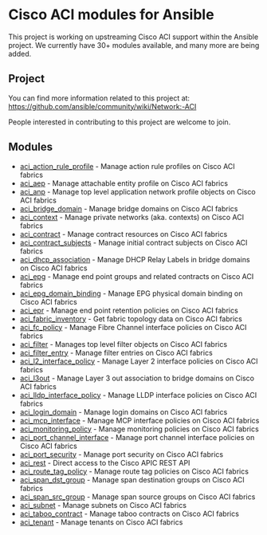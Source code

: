 # Cisco ACI modules for Ansible

This project is working on upstreaming Cisco ACI support within the Ansible project.
We currently have 30+ modules available, and many more are being added.

## Project
You can find more information related to this project at:
https://github.com/ansible/community/wiki/Network:-ACI

People interested in contributing to this project are welcome to join.


## Modules

- [aci_action_rule_profile](https://github.com/dagwieers/aci-ansible/blob/rstdocs/docs/aci_action_rule_profile_module.rst) -
  Manage action rule profiles on Cisco ACI fabrics
- [aci_aep](https://github.com/dagwieers/aci-ansible/blob/rstdocs/docs/aci_aep_module.rst) -
  Manage attachable entity profile on Cisco ACI fabrics
- [aci_anp](https://github.com/dagwieers/aci-ansible/blob/rstdocs/docs/aci_anp_module.rst) -
  Manage top level application network profile objects on Cisco ACI fabrics
- [aci_bridge_domain](https://github.com/dagwieers/aci-ansible/blob/rstdocs/docs/aci_bridge_domain_module.rst) -
  Manage bridge domains on Cisco ACI fabrics
- [aci_context](https://github.com/dagwieers/aci-ansible/blob/rstdocs/docs/aci_context_module.rst) -
  Manage private networks (aka. contexts) on Cisco ACI fabrics
- [aci_contract](https://github.com/dagwieers/aci-ansible/blob/rstdocs/docs/aci_contract_module.rst) -
  Manage contract resources on Cisco ACI fabrics
- [aci_contract_subjects](https://github.com/dagwieers/aci-ansible/blob/rstdocs/docs/aci_contract_subjects_module.rst) -
  Manage initial contract subjects on Cisco ACI fabrics
- [aci_dhcp_association](https://github.com/dagwieers/aci-ansible/blob/rstdocs/docs/aci_dhcp_association_module.rst) -
  Manage DHCP Relay Labels in bridge domains on Cisco ACI fabrics
- [aci_epg](https://github.com/dagwieers/aci-ansible/blob/rstdocs/docs/aci_epg_module.rst) -
  Manage end point groups and related contracts on Cisco ACI fabrics
- [aci_epg_domain_binding](https://github.com/dagwieers/aci-ansible/blob/rstdocs/docs/aci_epg_domain_binding_module.rst) -
  Manage EPG physical domain binding on Cisco ACI fabrics
- [aci_epr](https://github.com/dagwieers/aci-ansible/blob/rstdocs/docs/aci_epr_module.rst) -
  Manage end point retention policies on Cisco ACI fabrics
- [aci_fabric_inventory](https://github.com/dagwieers/aci-ansible/blob/rstdocs/docs/aci_fabric_inventory_module.rst) -
  Get fabric topology data on Cisco ACI fabrics
- [aci_fc_policy](https://github.com/dagwieers/aci-ansible/blob/rstdocs/docs/aci_fc_policy_module.rst) -
  Manage Fibre Channel interface policies on Cisco ACI fabrics
- [aci_filter](https://github.com/dagwieers/aci-ansible/blob/rstdocs/docs/aci_filter_module.rst) -
  Manages top level filter objects on Cisco ACI fabrics
- [aci_filter_entry](https://github.com/dagwieers/aci-ansible/blob/rstdocs/docs/aci_filter_entry_module.rst) -
  Manage filter entries on Cisco ACI fabrics
- [aci_l2_interface_policy](https://github.com/dagwieers/aci-ansible/blob/rstdocs/docs/aci_l2_interface_policy_module.rst) -
  Manage Layer 2 interface policies on Cisco ACI fabrics
- [aci_l3out](https://github.com/dagwieers/aci-ansible/blob/rstdocs/docs/aci_l3out_module.rst) -
  Manage Layer 3 out association to bridge domains on Cisco ACI fabrics
- [aci_lldp_interface_policy](https://github.com/dagwieers/aci-ansible/blob/rstdocs/docs/aci_lldp_interface_policy_module.rst) -
  Manage LLDP interface policies on Cisco ACI fabrics
- [aci_login_domain](https://github.com/dagwieers/aci-ansible/blob/rstdocs/docs/aci_login_domain_module.rst) -
  Manage login domains on Cisco ACI fabrics
- [aci_mcp_interface](https://github.com/dagwieers/aci-ansible/blob/rstdocs/docs/aci_mcp_interface_module.rst) -
  Manage MCP interface policies on Cisco ACI fabrics
- [aci_monitoring_policy](https://github.com/dagwieers/aci-ansible/blob/rstdocs/docs/aci_monitoring_policy_module.rst) -
  Manage monitoring policies on Cisco ACI fabrics
- [aci_port_channel_interface](https://github.com/dagwieers/aci-ansible/blob/rstdocs/docs/aci_port_channel_interface_module.rst) -
  Manage port channel interface policies on Cisco ACI fabrics
- [aci_port_security](https://github.com/dagwieers/aci-ansible/blob/rstdocs/docs/aci_port_security_module.rst) -
  Manage port security on Cisco ACI fabrics
- [aci_rest](https://github.com/dagwieers/aci-ansible/blob/rstdocs/docs/aci_rest_module.rst) -
  Direct access to the Cisco APIC REST API
- [aci_route_tag_policy](https://github.com/dagwieers/aci-ansible/blob/rstdocs/docs/aci_route_tag_policy_module.rst) -
  Manage route tag policies on Cisco ACI fabrics
- [aci_span_dst_group](https://github.com/dagwieers/aci-ansible/blob/rstdocs/docs/aci_span_dst_group_module.rst) -
  Manage span destination groups on Cisco ACI fabrics
- [aci_span_src_group](https://github.com/dagwieers/aci-ansible/blob/rstdocs/docs/aci_span_src_group_module.rst) -
  Manage span source groups on Cisco ACI fabrics
- [aci_subnet](https://github.com/dagwieers/aci-ansible/blob/rstdocs/docs/aci_subnet_module.rst) -
  Manage subnets on Cisco ACI fabrics
- [aci_taboo_contract](https://github.com/dagwieers/aci-ansible/blob/rstdocs/docs/aci_taboo_contract_module.rst) -
  Manage taboo contracts on Cisco ACI fabrics
- [aci_tenant](https://github.com/dagwieers/aci-ansible/blob/rstdocs/docs/aci_tenant_module.rst) -
  Manage tenants on Cisco ACI fabrics
